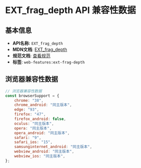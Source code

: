 # EXT_frag_depth API 兼容性数据

## 基本信息

- **API名称**: `EXT_frag_depth`
- **MDN文档**: [EXT_frag_depth](https://developer.mozilla.org/docs/Web/API/EXT_frag_depth)
- **规范文档**: [查看规范](https://registry.khronos.org/webgl/extensions/EXT_frag_depth/)
- **标签**: `web-features:ext-frag-depth`

## 浏览器兼容性数据

```javascript
// 浏览器兼容性数据
const browserSupport = {
    chrome: "38",
    chrome_android: "同主版本",
    edge: "93",
    firefox: "47",
    firefox_android: false,
    oculus: "同主版本",
    opera: "同主版本",
    opera_android: "同主版本",
    safari: "9",
    safari_ios: "15",
    samsunginternet_android: "同主版本",
    webview_android: "同主版本",
    webview_ios: "同主版本",
};

```

